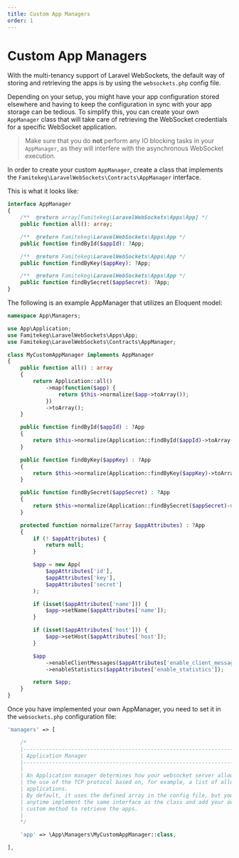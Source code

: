 ```yaml
---
title: Custom App Managers
order: 1
---
```


# Custom App Managers

With the multi-tenancy support of Laravel WebSockets, the default way of storing and retrieving the apps is by using the `websockets.php` config file.

Depending on your setup, you might have your app configuration stored elsewhere and having to keep the configuration in sync with your app storage can be tedious. To simplify this, you can create your own `AppManager` class that will take care of retrieving the WebSocket credentials for a specific WebSocket application.

> Make sure that you do **not** perform any IO blocking tasks in your `AppManager`, as they will interfere with the asynchronous WebSocket execution.

In order to create your custom `AppManager`, create a class that implements the `Famitekeg\LaravelWebSockets\Contracts\AppManager` interface.

This is what it looks like:

```php
interface AppManager
{
    /**  @return array[Famitekeg\LaravelWebSockets\Apps\App] */
    public function all(): array;

    /**  @return Famitekeg\LaravelWebSockets\Apps\App */
    public function findById($appId): ?App;

    /**  @return Famitekeg\LaravelWebSockets\Apps\App */
    public function findByKey($appKey): ?App;

    /**  @return Famitekeg\LaravelWebSockets\Apps\App */
    public function findBySecret($appSecret): ?App;
}
```

The following is an example AppManager that utilizes an Eloquent model:
```php
namespace App\Managers;

use App\Application;
use Famitekeg\LaravelWebSockets\Apps\App;
use Famitekeg\LaravelWebSockets\Contracts\AppManager;

class MyCustomAppManager implements AppManager
{
    public function all() : array
    {
        return Application::all()
            ->map(function($app) {
                return $this->normalize($app->toArray());
            })
            ->toArray();
    }

    public function findById($appId) : ?App
    {
        return $this->normalize(Application::findById($appId)->toArray());
    }

    public function findByKey($appKey) : ?App
    {
        return $this->normalize(Application::findByKey($appKey)->toArray());
    }

    public function findBySecret($appSecret) : ?App
    {
        return $this->normalize(Application::findBySecret($appSecret)->toArray());
    }

    protected function normalize(?array $appAttributes) : ?App
    {
        if (! $appAttributes) {
            return null;
        }

        $app = new App(
            $appAttributes['id'],
            $appAttributes['key'],
            $appAttributes['secret']
        );

        if (isset($appAttributes['name'])) {
            $app->setName($appAttributes['name']);
        }

        if (isset($appAttributes['host'])) {
            $app->setHost($appAttributes['host']);
        }

        $app
            ->enableClientMessages($appAttributes['enable_client_messages'])
            ->enableStatistics($appAttributes['enable_statistics']);

        return $app;
    }
}
```

Once you have implemented your own AppManager, you need to set it in the `websockets.php` configuration file:

```php
'managers' => [

    /*
    |--------------------------------------------------------------------------
    | Application Manager
    |--------------------------------------------------------------------------
    |
    | An Application manager determines how your websocket server allows
    | the use of the TCP protocol based on, for example, a list of allowed
    | applications.
    | By default, it uses the defined array in the config file, but you can
    | anytime implement the same interface as the class and add your own
    | custom method to retrieve the apps.
    |
    */

    'app' => \App\Managers\MyCustomAppManager::class,

],
```
